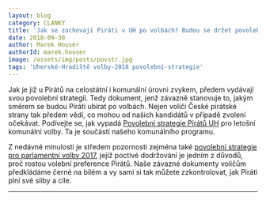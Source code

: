 ```yaml
---
layout: blog
category: CLANKY
title: 'Jak se zachovají Piráti v UH po volbách? Budou se držet povolební strategie'
date: 2018-09-30
author: Marek Houser
authorId: marek.houser
image: /assets/img/posts/povstr.jpg
tags: 'Uherské-Hradiště volby-2018 povolební-strategie'
---
```

Jak je již u Pirátů na celostátní i komunální úrovni zvykem, předem vydávají svou povolební strategii. Tedy dokument, jenž závazně stanovuje to, jakým směrem se budou Piráti ubírat po volbách. Nejen voliči České pirátské strany tak předem vědí, co mohou od našich kandidátů v případě zvolení očekávat. Podívejte se, jak vypadá <a href="https://docs.google.com/document/d/16WVxqEkfuTDveQs3RuLnEsL6IS3sTWj9v7EJDZvRU0E/" target="_blank">Povolební strategie Pirátů UH</a>  pro letošní komunální volby. Ta je součástí našeho komunálního programu.

Z nedávné minulosti je středem pozornosti zejména také <a href="https://www.pirati.cz/program/psp2017/povolebni-strategie/" target="_blank">povolební strategie pro parlamentní volby 2017</a>, jejíž poctivé dodržování je jedním z důvodů, proč rostou volební preference Pirátů. Naše závazné dokumenty voličům předkládáme černé na bílém a vy sami si tak můžete zzkontrolovat, jak Piráti plní své sliby a cíle.

- - -
